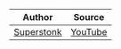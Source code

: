 | Author       | Source       | 
| :-------------: |:-------------:|
|  [Superstonk](https://www.youtube.com/channel/UCI4EET9NJPWxUuXGlG6fxPA) | [YouTube](https://www.youtube.com/watch?v=wKXWvEpnN34) | 
